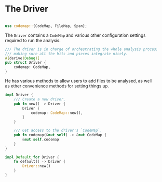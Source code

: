 # The Driver


```rust

use codemap::{CodeMap, FileMap, Span};
```

The `Driver` contains a `CodeMap` and various other configuration settings 
required to run the analysis.

```rust
/// The driver is in charge of orchestrating the whole analysis process and 
/// making sure all the bits and pieces integrate nicely.
#[derive(Debug)]
pub struct Driver {
    codemap: CodeMap,
}
```

He has various methods to allow users to add files to be analysed, as well as 
other convenience methods for setting things up.

```rust
impl Driver {
    /// Create a new driver.
    pub fn new() -> Driver {
        Driver {
            codemap: CodeMap::new(),
        }
    }

    /// Get access to the driver's `CodeMap`.
    pub fn codemap(&mut self) -> &mut CodeMap {
        &mut self.codemap
    }
}

impl Default for Driver {
    fn default() -> Driver {
        Driver::new()
    }
}
```